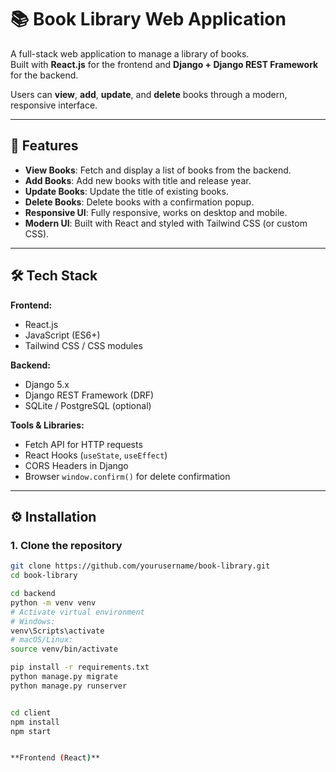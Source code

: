 # 📚 Book Library Web Application

A full-stack web application to manage a library of books.  
Built with **React.js** for the frontend and **Django + Django REST Framework** for the backend.  

Users can **view**, **add**, **update**, and **delete** books through a modern, responsive interface.

---

## 🚀 Features

- **View Books**: Fetch and display a list of books from the backend.
- **Add Books**: Add new books with title and release year.
- **Update Books**: Update the title of existing books.
- **Delete Books**: Delete books with a confirmation popup.
- **Responsive UI**: Fully responsive, works on desktop and mobile.
- **Modern UI**: Built with React and styled with Tailwind CSS (or custom CSS).

---

## 🛠 Tech Stack

**Frontend:**
- React.js
- JavaScript (ES6+)
- Tailwind CSS / CSS modules

**Backend:**
- Django 5.x
- Django REST Framework (DRF)
- SQLite / PostgreSQL (optional)

**Tools & Libraries:**
- Fetch API for HTTP requests
- React Hooks (`useState`, `useEffect`)
- CORS Headers in Django
- Browser `window.confirm()` for delete confirmation

---


## ⚙️ Installation

### 1. Clone the repository

```bash
git clone https://github.com/yourusername/book-library.git
cd book-library

cd backend
python -m venv venv
# Activate virtual environment
# Windows:
venv\Scripts\activate
# macOS/Linux:
source venv/bin/activate

pip install -r requirements.txt
python manage.py migrate
python manage.py runserver


cd client
npm install
npm start


**Frontend (React)**

